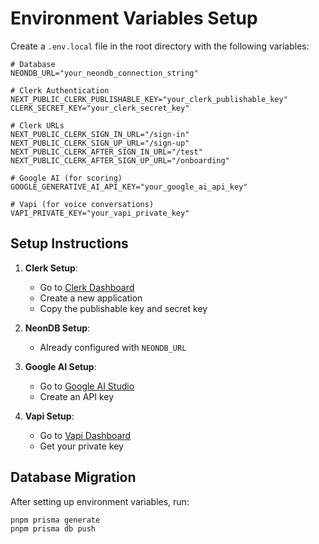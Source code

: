 # Environment Variables Setup

Create a `.env.local` file in the root directory with the following variables:

```env
# Database
NEONDB_URL="your_neondb_connection_string"

# Clerk Authentication
NEXT_PUBLIC_CLERK_PUBLISHABLE_KEY="your_clerk_publishable_key"
CLERK_SECRET_KEY="your_clerk_secret_key"

# Clerk URLs
NEXT_PUBLIC_CLERK_SIGN_IN_URL="/sign-in"
NEXT_PUBLIC_CLERK_SIGN_UP_URL="/sign-up"
NEXT_PUBLIC_CLERK_AFTER_SIGN_IN_URL="/test"
NEXT_PUBLIC_CLERK_AFTER_SIGN_UP_URL="/onboarding"

# Google AI (for scoring)
GOOGLE_GENERATIVE_AI_API_KEY="your_google_ai_api_key"

# Vapi (for voice conversations)
VAPI_PRIVATE_KEY="your_vapi_private_key"
```

## Setup Instructions

1. **Clerk Setup**: 
   - Go to [Clerk Dashboard](https://clerk.com)
   - Create a new application
   - Copy the publishable key and secret key
   
2. **NeonDB Setup**:
   - Already configured with `NEONDB_URL`
   
3. **Google AI Setup**:
   - Go to [Google AI Studio](https://aistudio.google.com)
   - Create an API key
   
4. **Vapi Setup**:
   - Go to [Vapi Dashboard](https://vapi.ai)
   - Get your private key

## Database Migration

After setting up environment variables, run:

```bash
pnpm prisma generate
pnpm prisma db push
```
